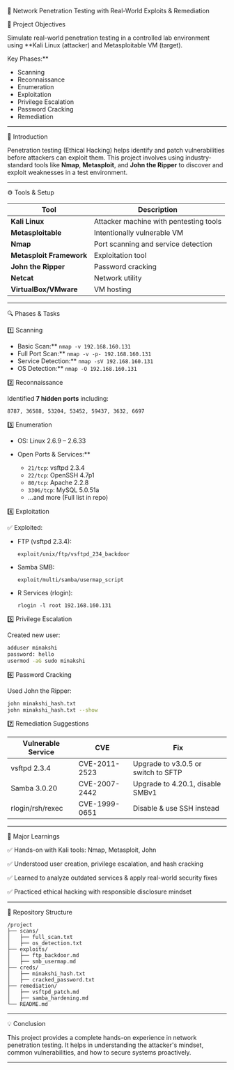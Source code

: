 🔐 Network Penetration Testing with Real-World Exploits & Remediation

🎯 Project Objectives

Simulate real-world penetration testing in a controlled lab environment using **Kali Linux (attacker) and Metasploitable VM (target).


Key Phases:**

* Scanning
* Reconnaissance
* Enumeration
* Exploitation
* Privilege Escalation
* Password Cracking
* Remediation

---

📘 Introduction

Penetration testing (Ethical Hacking) helps identify and patch vulnerabilities before attackers can exploit them. This project involves using industry-standard tools like **Nmap**, **Metasploit**, and **John the Ripper** to discover and exploit weaknesses in a test environment.

---

⚙️ Tools & Setup

| Tool                     | Description                            |
| ------------------------ | -------------------------------------- |
| **Kali Linux**           | Attacker machine with pentesting tools |
| **Metasploitable**       | Intentionally vulnerable VM            |
| **Nmap**                 | Port scanning and service detection    |
| **Metasploit Framework** | Exploitation tool                      |
| **John the Ripper**      | Password cracking                      |
| **Netcat**               | Network utility                        |
| **VirtualBox/VMware**    | VM hosting                             |

---

🔍 Phases & Tasks

1️⃣ Scanning

* Basic Scan:** `nmap -v 192.168.160.131`
* Full Port Scan:** `nmap -v -p- 192.168.160.131`
* Service Detection:** `nmap -sV 192.168.160.131`
* OS Detection:** `nmap -O 192.168.160.131`

2️⃣ Reconnaissance

Identified **7 hidden ports** including:

```
8787, 36588, 53204, 53452, 59437, 3632, 6697
```

3️⃣ Enumeration

* OS: Linux 2.6.9 – 2.6.33
  
* Open Ports & Services:**

  * `21/tcp`: vsftpd 2.3.4
  * `22/tcp`: OpenSSH 4.7p1
  * `80/tcp`: Apache 2.2.8
  * `3306/tcp`: MySQL 5.0.51a
  * ...and more (Full list in repo)

4️⃣ Exploitation

✅ Exploited:

* FTP (vsftpd 2.3.4):

  ```
  exploit/unix/ftp/vsftpd_234_backdoor
  ```
* Samba SMB:

  ```
  exploit/multi/samba/usermap_script
  ```
* R Services (rlogin):

  ```
  rlogin -l root 192.168.160.131
  ```

5️⃣ Privilege Escalation

Created new user:

```bash
adduser minakshi
password: hello
usermod -aG sudo minakshi
```

6️⃣ Password Cracking

Used John the Ripper:

```bash
john minakshi_hash.txt
john minakshi_hash.txt --show
```

7️⃣ Remediation Suggestions

| Vulnerable Service   | CVE           | Fix                                 |
| -------------------- | ------------- | ----------------------------------- |
|   vsftpd 2.3.4       | CVE-2011-2523 | Upgrade to v3.0.5 or switch to SFTP |
|   Samba 3.0.20       | CVE-2007-2442 | Upgrade to 4.20.1, disable SMBv1    |
|   rlogin/rsh/rexec   | CVE-1999-0651 | Disable & use SSH instead           |

---

🧠 Major Learnings

✅ Hands-on with Kali tools: Nmap, Metasploit, John

✅ Understood user creation, privilege escalation, and hash cracking 

✅ Learned to analyze outdated services & apply real-world security fixes

✅ Practiced ethical hacking with responsible disclosure mindset

---

📂 Repository Structure

```
/project
├── scans/
│   ├── full_scan.txt
│   ├── os_detection.txt
├── exploits/
│   ├── ftp_backdoor.md
│   ├── smb_usermap.md
├── creds/
│   ├── minakshi_hash.txt
│   ├── cracked_password.txt
├── remediation/
│   ├── vsftpd_patch.md
│   ├── samba_hardening.md
└── README.md
```

---

💡 Conclusion

This project provides a complete hands-on experience in network penetration testing. It helps in understanding the attacker's mindset, common vulnerabilities, and how to secure systems proactively.

---

